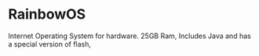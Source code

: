# RainbowOS
Internet Operating System for hardware. 25GB Ram, Includes Java and has a special version of flash,

